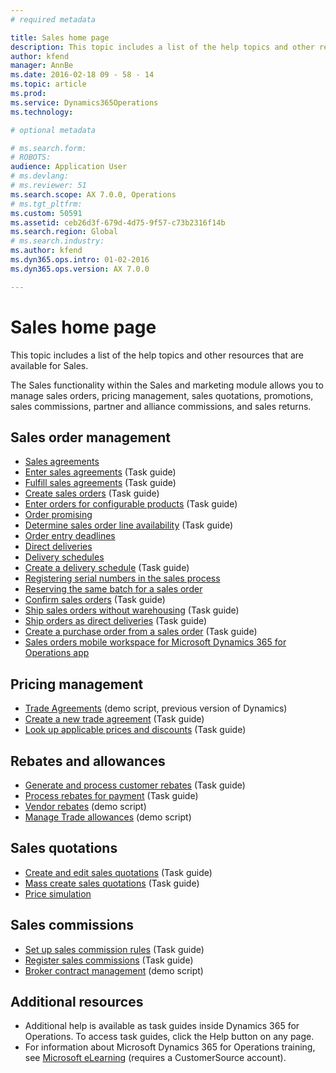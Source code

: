 ```yaml
---
# required metadata

title: Sales home page
description: This topic includes a list of the help topics and other resources that are available for Sales.
author: kfend
manager: AnnBe
ms.date: 2016-02-18 09 - 58 - 14
ms.topic: article
ms.prod: 
ms.service: Dynamics365Operations
ms.technology: 

# optional metadata

# ms.search.form: 
# ROBOTS: 
audience: Application User
# ms.devlang: 
# ms.reviewer: 51
ms.search.scope: AX 7.0.0, Operations
# ms.tgt_pltfrm: 
ms.custom: 50591
ms.assetid: ceb26d3f-679d-4d75-9f57-c73b2316f14b
ms.search.region: Global
# ms.search.industry: 
ms.author: kfend
ms.dyn365.ops.intro: 01-02-2016
ms.dyn365.ops.version: AX 7.0.0

---
```


# Sales home page

This topic includes a list of the help topics and other resources that are available for Sales.

The Sales functionality within the Sales and marketing module allows you to manage sales orders, pricing management, sales quotations, promotions, sales commissions, partner and alliance commissions, and sales returns.

## Sales order management
-   [Sales agreements](sales-agreements.md)
-   [Enter sales agreements](http://ax.help.dynamics.com/en/wiki/enter-sales-agreements/) (Task guide)
-   [Fulfill sales agreements](http://ax.help.dynamics.com/en/wiki/fulfill-sales-agreements/) (Task guide)
-   [Create sales orders](http://ax.help.dynamics.com/en/wiki/create-sales-orders/) (Task guide)
-   [Enter orders for configurable products](http://ax.help.dynamics.com/en/wiki/enter-orders-for-configurable-products/) (Task guide)
-   [Order promising](delivery-dates-available-promise-calculations.md)
-   [Determine sales order line availability](http://ax.help.dynamics.com/en/wiki/determine-sales-order-line-availability/) (Task guide)
-   [Order entry deadlines](order-entry-deadlines.md)
-   [Direct deliveries](direct-deliveries.md)
-   [Delivery schedules](delivery-schedules.md)
-   [Create a delivery schedule](http://ax.help.dynamics.com/en/wiki/create-a-delivery-schedule/) (Task guide)
-   [Registering serial numbers in the sales process](register-serial-numbers-sales-process.md)
-   [Reserving the same batch for a sales order](reserve-same-batch-sales-order.md)
-   [Confirm sales orders](http://ax.help.dynamics.com/en/wiki/confirm-sales-orders/) (Task guide)
-   [Ship sales orders without warehousing](http://ax.help.dynamics.com/en/wiki/ship-sales-orders-without-warehousing/) (Task guide)
-   [Ship orders as direct deliveries](http://ax.help.dynamics.com/en/wiki/ship-orders-as-direct-deliveries/) (Task guide)
-   [Create a purchase order from a sales order](http://ax.help.dynamics.com/en/wiki/create-a-purchase-order-from-a-sales-order/) (Task guide)
-   [Sales orders mobile workspace for Microsoft Dynamics 365 for Operations app](sales-orders-mobile-workspace.md)

## Pricing management
-   [Trade Agreements](https://mbs.microsoft.com/customersource/global/AX/learning/documentation/white-papers/msdaxtradeagmtwp) (demo script, previous version of Dynamics)
-   [Create a new trade agreement](http://ax.help.dynamics.com/en/wiki/create-a-new-trade-agreement/) (Task guide)
-   [Look up applicable prices and discounts](http://ax.help.dynamics.com/en/wiki/look-up-applicable-prices-and-discounts/) (Task guide)

## Rebates and allowances
-   [Generate and process customer rebates](http://ax.help.dynamics.com/en/wiki/generate-and-process-customer-rebates/) (Task guide)
-   [Process rebates for payment](http://ax.help.dynamics.com/en/wiki/process-rebates-for-payment/) (Task guide)
-   [Vendor rebates](https://mbs.microsoft.com/customersource/northamerica/AX/learning/documentation/white-papers/Vendor_rebates) (demo script)
-   [Manage Trade allowances](https://mbs.microsoft.com/customersource/global/AX/learning/documentation/white-papers/msdaxtradeallowancemanagement) (demo script)

## Sales quotations
-   [Create and edit sales quotations](http://ax.help.dynamics.com/en/wiki/create-and-edit-sales-quotations/) (Task guide)
-   [Mass create sales quotations](http://ax.help.dynamics.com/en/wiki/mass-create-sales-quotations/) (Task guide)
-   [Price simulation](price-simulation.md)

## Sales commissions
-   [Set up sales commission rules](http://ax.help.dynamics.com/en/wiki/set-up-sales-commission-rules/) (Task guide)
-   [Register sales commissions](http://ax.help.dynamics.com/en/wiki/register-sales-commissions/) (Task guide)
-   [Broker contract management](https://mbs.microsoft.com/customersource/global/AX/learning/documentation/white-papers/msdaxbrokercontmgmt) (demo script)

## Additional resources
-   Additional help is available as task guides inside Dynamics 365 for Operations. To access task guides, click the Help button on any page.
-   For information about Microsoft Dynamics 365 for Operations training, see [Microsoft eLearning](https://mbspartner.microsoft.com/AX/LearningPlans) (requires a CustomerSource account).


